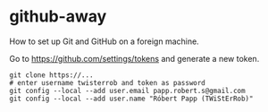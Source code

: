 # github-away
How to set up Git and GitHub on a foreign machine.

Go to https://github.com/settings/tokens and generate a new token.
```shell
git clone https://...
# enter username twisterrob and token as password
git config --local --add user.email papp.robert.s@gmail.com
git config --local --add user.name "Róbert Papp (TWiStErRob)"
```
